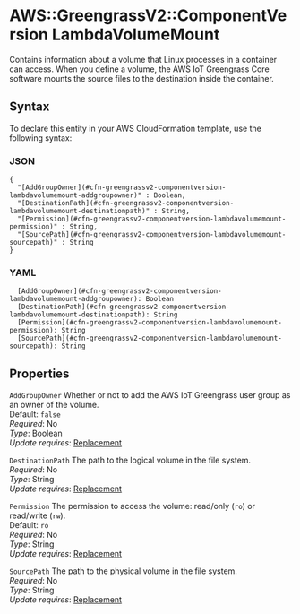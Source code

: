# AWS::GreengrassV2::ComponentVersion LambdaVolumeMount<a name="aws-properties-greengrassv2-componentversion-lambdavolumemount"></a>

Contains information about a volume that Linux processes in a container can access\. When you define a volume, the AWS IoT Greengrass Core software mounts the source files to the destination inside the container\.

## Syntax<a name="aws-properties-greengrassv2-componentversion-lambdavolumemount-syntax"></a>

To declare this entity in your AWS CloudFormation template, use the following syntax:

### JSON<a name="aws-properties-greengrassv2-componentversion-lambdavolumemount-syntax.json"></a>

```
{
  "[AddGroupOwner](#cfn-greengrassv2-componentversion-lambdavolumemount-addgroupowner)" : Boolean,
  "[DestinationPath](#cfn-greengrassv2-componentversion-lambdavolumemount-destinationpath)" : String,
  "[Permission](#cfn-greengrassv2-componentversion-lambdavolumemount-permission)" : String,
  "[SourcePath](#cfn-greengrassv2-componentversion-lambdavolumemount-sourcepath)" : String
}
```

### YAML<a name="aws-properties-greengrassv2-componentversion-lambdavolumemount-syntax.yaml"></a>

```
  [AddGroupOwner](#cfn-greengrassv2-componentversion-lambdavolumemount-addgroupowner): Boolean
  [DestinationPath](#cfn-greengrassv2-componentversion-lambdavolumemount-destinationpath): String
  [Permission](#cfn-greengrassv2-componentversion-lambdavolumemount-permission): String
  [SourcePath](#cfn-greengrassv2-componentversion-lambdavolumemount-sourcepath): String
```

## Properties<a name="aws-properties-greengrassv2-componentversion-lambdavolumemount-properties"></a>

`AddGroupOwner` <a name="cfn-greengrassv2-componentversion-lambdavolumemount-addgroupowner"></a>
Whether or not to add the AWS IoT Greengrass user group as an owner of the volume\.  
Default: `false`  
_Required_: No  
_Type_: Boolean  
_Update requires_: [Replacement](https://docs.aws.amazon.com/AWSCloudFormation/latest/UserGuide/using-cfn-updating-stacks-update-behaviors.html#update-replacement)

`DestinationPath` <a name="cfn-greengrassv2-componentversion-lambdavolumemount-destinationpath"></a>
The path to the logical volume in the file system\.  
_Required_: No  
_Type_: String  
_Update requires_: [Replacement](https://docs.aws.amazon.com/AWSCloudFormation/latest/UserGuide/using-cfn-updating-stacks-update-behaviors.html#update-replacement)

`Permission` <a name="cfn-greengrassv2-componentversion-lambdavolumemount-permission"></a>
The permission to access the volume: read/only \(`ro`\) or read/write \(`rw`\)\.  
Default: `ro`  
_Required_: No  
_Type_: String  
_Update requires_: [Replacement](https://docs.aws.amazon.com/AWSCloudFormation/latest/UserGuide/using-cfn-updating-stacks-update-behaviors.html#update-replacement)

`SourcePath` <a name="cfn-greengrassv2-componentversion-lambdavolumemount-sourcepath"></a>
The path to the physical volume in the file system\.  
_Required_: No  
_Type_: String  
_Update requires_: [Replacement](https://docs.aws.amazon.com/AWSCloudFormation/latest/UserGuide/using-cfn-updating-stacks-update-behaviors.html#update-replacement)
